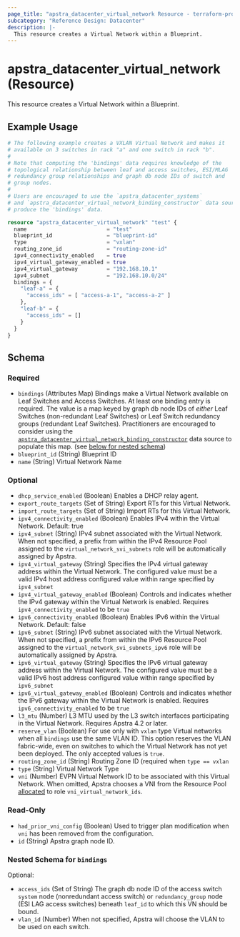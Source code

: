 ```yaml
---
page_title: "apstra_datacenter_virtual_network Resource - terraform-provider-apstra"
subcategory: "Reference Design: Datacenter"
description: |-
  This resource creates a Virtual Network within a Blueprint.
---
```


# apstra_datacenter_virtual_network (Resource)

This resource creates a Virtual Network within a Blueprint.


## Example Usage

```terraform
# The following example creates a VXLAN Virtual Network and makes it
# available on 3 switches in rack "a" and one switch in rack "b".
#
# Note that computing the 'bindings' data requires knowledge of the
# topological relationship between leaf and access switches, ESI/MLAG
# redundancy group relationships and graph db node IDs of switch and
# group nodes.
#
# Users are encouraged to use the `apstra_datacenter_systems`
# and `apstra_datacenter_virtual_network_binding_constructor` data sources to
# produce the 'bindings' data.

resource "apstra_datacenter_virtual_network" "test" {
  name                         = "test"
  blueprint_id                 = "blueprint-id"
  type                         = "vxlan"
  routing_zone_id              = "routing-zone-id"
  ipv4_connectivity_enabled    = true
  ipv4_virtual_gateway_enabled = true
  ipv4_virtual_gateway         = "192.168.10.1"
  ipv4_subnet                  = "192.168.10.0/24"
  bindings = {
    "leaf-a" = {
      "access_ids" = [ "access-a-1", "access-a-2" ]
    },
    "leaf-b" = {
      "access_ids" = []
    }
  }
}
```

<!-- schema generated by tfplugindocs -->
## Schema

### Required

- `bindings` (Attributes Map) Bindings make a Virtual Network available on Leaf Switches and Access Switches. At least one binding entry is required. The value is a map keyed by graph db node IDs of *either* Leaf Switches (non-redundant Leaf Switches) or Leaf Switch redundancy groups (redundant Leaf Switches). Practitioners are encouraged to consider using the [`apstra_datacenter_virtual_network_binding_constructor`](../data-sources/datacenter_virtual_network_binding_constructor) data source to populate this map. (see [below for nested schema](#nestedatt--bindings))
- `blueprint_id` (String) Blueprint ID
- `name` (String) Virtual Network Name

### Optional

- `dhcp_service_enabled` (Boolean) Enables a DHCP relay agent.
- `export_route_targets` (Set of String) Export RTs for this Virtual Network.
- `import_route_targets` (Set of String) Import RTs for this Virtual Network.
- `ipv4_connectivity_enabled` (Boolean) Enables IPv4 within the Virtual Network. Default: true
- `ipv4_subnet` (String) IPv4 subnet associated with the Virtual Network. When not specified, a prefix from within the IPv4 Resource Pool assigned to the `virtual_network_svi_subnets` role will be automatically assigned by Apstra.
- `ipv4_virtual_gateway` (String) Specifies the IPv4 virtual gateway address within the Virtual Network. The configured value must be a valid IPv4 host address configured value within range specified by `ipv4_subnet`
- `ipv4_virtual_gateway_enabled` (Boolean) Controls and indicates whether the IPv4 gateway within the Virtual Network is enabled. Requires `ipv4_connectivity_enabled` to be `true`
- `ipv6_connectivity_enabled` (Boolean) Enables IPv6 within the Virtual Network. Default: false
- `ipv6_subnet` (String) IPv6 subnet associated with the Virtual Network. When not specified, a prefix from within the IPv6 Resource Pool assigned to the `virtual_network_svi_subnets_ipv6` role will be automatically assigned by Apstra.
- `ipv6_virtual_gateway` (String) Specifies the IPv6 virtual gateway address within the Virtual Network. The configured value must be a valid IPv6 host address configured value within range specified by `ipv6_subnet`
- `ipv6_virtual_gateway_enabled` (Boolean) Controls and indicates whether the IPv6 gateway within the Virtual Network is enabled. Requires `ipv6_connectivity_enabled` to be `true`
- `l3_mtu` (Number) L3 MTU used by the L3 switch interfaces participating in the Virtual Network. Requires Apstra 4.2 or later.
- `reserve_vlan` (Boolean) For use only with `vxlan` type Virtual networks when all `bindings` use the same VLAN ID. This option reserves the VLAN fabric-wide, even on switches to which the Virtual Network has not yet been deployed. The only accepted values is `true`.
- `routing_zone_id` (String) Routing Zone ID (required when `type == vxlan`
- `type` (String) Virtual Network Type
- `vni` (Number) EVPN Virtual Network ID to be associated with this Virtual Network.  When omitted, Apstra chooses a VNI from the Resource Pool [allocated](../resources/datacenter_resource_pool_allocation) to role `vni_virtual_network_ids`.

### Read-Only

- `had_prior_vni_config` (Boolean) Used to trigger plan modification when `vni` has been removed from the configuration.
- `id` (String) Apstra graph node ID.

<a id="nestedatt--bindings"></a>
### Nested Schema for `bindings`

Optional:

- `access_ids` (Set of String) The graph db node ID of the access switch `system` node (nonredundant access switch) or `redundancy_group` node (ESI LAG access switches) beneath `leaf_id` to which this VN should be bound.
- `vlan_id` (Number) When not specified, Apstra will choose the VLAN to be used on each switch.



